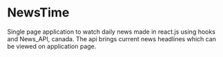 # NewsTime
Single page application to watch daily news made in react.js using hooks and News_API, canada. The api brings current news headlines which can be viewed on application page.
